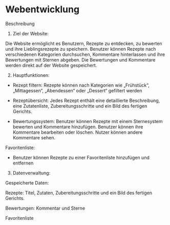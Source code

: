 # Webentwicklung

Beschreibung

1. Ziel der Website:

Die Website ermöglicht es Benutzern, Rezepte zu entdecken, zu bewerten und ihre Lieblingsrezepte zu speichern. Benutzer können Rezepte nach verschiedenen Kategorien durchsuchen, Kommentare hinterlassen und ihre Bewertungen mit Sternen abgeben. Die Bewertungen und Kommentare werden direkt auf der Website gespeichert.

2. Hauptfunktionen:

- Rezept filtern: Rezepte können nach Kategorien wie „Frühstück“, „Mittagessen“, „Abendessen“ oder „Dessert“ gefiltert werden

- Rezeptübersicht: Jedes Rezept enthält eine detaillierte Beschreibung, eine Zutatenliste, Zubereitungsschritte und ein Bild des fertigen Gerichts.

- Bewertungssystem: Benutzer können Rezepte mit einem Sternesystem bewerten und Kommentare hinzufügen. Benutzer können ihre Kommentare bearbeiten oder löschen. Nutzer können andere Kommentare sehen.

Favoritenliste:

- Benutzer können Rezepte zu einer Favoritenliste hinzufügen und entfernen

3. Datenverwaltung:

Gespeicherte Daten:

Rezepte: Titel, Zutaten, Zubereitungsschritte und ein Bild des fertigen Gerichts. 

Bewertungen: Kommentar und Sterne

Favoritenliste